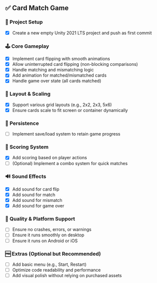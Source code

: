 ## ✅ Card Match Game 

### 🔧 Project Setup
- [x] Create a new empty Unity 2021 LTS project and push as first commit

### 🕹 Core Gameplay
- [x] Implement card flipping with smooth animations
- [x] Allow uninterrupted card flipping (non-blocking comparisons)
- [x] Handle matching and mismatching logic
- [x] Add animation for matched/mismatched cards
- [x] Handle game over state (all cards matched)

### 🔁 Layout & Scaling
- [x] Support various grid layouts (e.g., 2x2, 2x3, 5x6)
- [x] Ensure cards scale to fit screen or container dynamically

### 💾 Persistence
- [ ] Implement save/load system to retain game progress

### 🧮 Scoring System
- [x] Add scoring based on player actions
- [ ] (Optional) Implement a combo system for quick matches

### 🔊 Sound Effects
- [x] Add sound for card flip
- [x] Add sound for match
- [x] Add sound for mismatch
- [x] Add sound for game over

### 🧪 Quality & Platform Support
- [ ] Ensure no crashes, errors, or warnings
- [ ] Ensure it runs smoothly on desktop
- [ ] Ensure it runs on Android or iOS

### 🆓 Extras (Optional but Recommended)
- [ ] Add basic menu (e.g., Start, Restart)
- [ ] Optimize code readability and performance
- [ ] Add visual polish without relying on purchased assets
